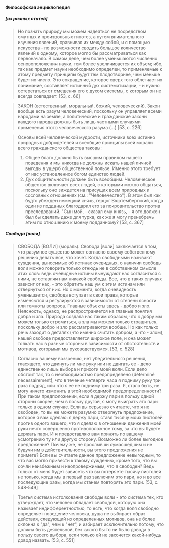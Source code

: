 #### Философская энциклопедия
##### [из разных статей]
>Но познать природу мы можем надеяться не посредством смутных и произвольных гипотез, а путем внимательного изучения явлений, сравнивая их между собой, и с помощью искусства - по возможности сводить большое количество явлений к одному, которое могло бы рассматриваться как первоначало. В самом деле, чем более уменьшаются численно основоположения науки, тем более увеличивается их объем; ибо, так как предмет науки необходимо определен, то применяемые к этому предмету принципы будут тем плодотворнее, чем меньше будет их число. Это сокращение, которое сверх того облегчает их понимание, составляет истинный дух систематизации, - и нужно остерегаться от смешения его с духом системы, с которым он не всегда совпадает. [53, c. 66]

>ЗАКОН (естественный, моральный, божий, человеческий). Закон вообще есть разум человеческий, поскольку он управляет всеми народами на земле, а политические и гражданские законы каждого народа должны быть лишь частными случаями применения этого человеческого разума (...) [53, c. 226]

>Основы всей человеческой мудрости, источники всех истинно природных добродетелей и всеобщие принципы всей морали всего гражданского общества таковы: 
>1. Общее благо должно быть высшим правилом нашего поведения и мы никогда не должны искать нашей личной выгоды в ущерб общественной пользе. Именно этого требует от нас установленное богом единство людей. 
>2. Дух общительности должен быть всеобщим. Человеческое общество включает всех людей, с которыми можно общаться, поскольку оно зиждется на присущих всем природных и сословных отношениях (см.: "Человечество"). В этом был как будто убежден немецкий князь, герцог Вюртембергский, когда один из подданых благодарил его за покровительство против преследований. "Сын мой, - сказал ему князь, - я это должен был бы сделать даже для турка, как же я могу пренебречь этим по отношению к моему подданному? [53, c. 367]
##### Свобода [воли]
>СВОБОДА [ВОЛИ] (мораль). Свобода [воли] заключается в том, что разумное существо может согласно своему собственному решению делать все, что хочет. Когда свободными называют суждения, выносимые об истинах очевидных, о наличии свободы воли можно говорить только отнюдь не в собственном смысле этих слов: ведь очевидные истины вынуждают нас согласиться с ними, не оставляя нам никакой свободы. Все, что в таких случаях зависит от нас, - это обратить наш ум к этим истинам или отвернуться от них. Но с момента, когда очевидность уменьшается, свобода вступает в свои права, которые изменяются и регулируются в зависимости от степени ясности или темноты вопроса. Главные объекты здесь - добро и зло. Неясность, однако, не распространяется на главные понятия добра и зла. Природа создала нас таким образом, что к добру мы можем только стремиться, а зла мы можем только страшиться, поскольку добро и зло рассматриваются вообще. Но как только речь заходит о деталях (что именно считать добром, а что - злом), нашей свободе предоставляется широкое поле, и она может толкать нас в разные стороны в зависимости от обстоятельств и мотивов, которыми мы руководствуемся. [53, c. 528]

>Согласно вашему воззрению, нет убедительного решения, гласящего, что двинуть ли мне руку или не двигать ее - дело единственно лишь выбора и прихоти моей воли. Если дело обстоит так, то с необходимостью предопределено (déterminé nécessairement), что в течение четверти часа я подниму руку три раза подряд, или что я ее не подниму три раза. Я, стало быть, не могу ничего изменить в этой необходимой предопределенности? При таком предположении, если я держу пари в пользу одной стороны скорее, чем в пользу другой, я могу выиграть это пари только в одном случае. Если вы серьезно считаете, что я не свободен, то вы не можете разумно отвергнуть предложение, которое я вам сделаю: я держу пари, ставя тысячу моих пистолей против одного вашего, что я сделаю в отношении движения моей руки нечто совершенно противоположное тому, за что вы будете держать пари. И я предоставляю вам принять по вашему усмотрению ту или другую сторону. Возможно ли более выгодное предложение? Почему же, не прослывши сумасшедшим и не будучи им в действительности, вы этого предложения не примете? Если вы считаете данное предложение невыгодным, то что вас могло привести к такому суждению, кроме того, что вы сочли неизбежным и неопровержимым, что я свободен? Ведь только от меня будет зависеть что вы потеряете тысячу пистолей не только, когда мы в первый раз заключим это пари, но и во все последующие разы, когда мы станем повторять это пари. [53, c. 548-549]

>Третья система истолкования свободы воли - это система тех, кто утверждает, что человек обладает свободой, которую она называет индифферентностью, то есть, что когда воля свободно определяет поведение человека, душа не выбирает образ действия, следующий из определенных мотивов, она не более склонна к "да", чем к "нет", и избирает исключительно потому, что должна быть деятельной, без какого бы то ни было довода в пользу своего выбора, если только ей не захочется какой-нибудь довод назвать. [53, c. 551]
 